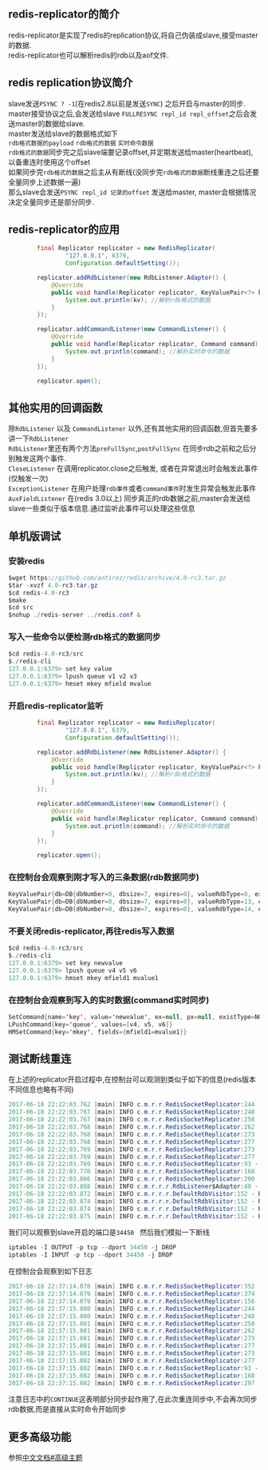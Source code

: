 ## redis-replicator的简介
redis-replicator是实现了redis的replication协议,将自己伪装成slave,接受master的数据.  
redis-replicator也可以解析redis的rdb以及aof文件.  

## redis replication协议简介
slave发送`PSYNC ? -1`(在redis2.8以前是发送`SYNC`) 之后开启与master的同步.
master接受协议之后,会发送给slave `FULLRESYNC repl_id repl_offset`之后会发送master的数据给slave.  
master发送给slave的数据格式如下  
`rdb格式数据的payload` `rdb格式的数据` `实时命令数据`  
`rdb格式的数据`同步完之后slave端要记录offset,并定期发送给master(heartbeat),以备重连时使用这个offset  
如果同步完`rdb格式的数据`之后主从有断线(没同步完`rdb格式的数据`断线重连之后还要全量同步上述数据一遍)  
那么slave会发送`PSYNC repl_id 记录的offset` 发送给master, master会根据情况决定全量同步还是部分同步.  

## redis-replicator的应用

```java  
        final Replicator replicator = new RedisReplicator(
                "127.0.0.1", 6379,
                Configuration.defaultSetting());

        replicator.addRdbListener(new RdbListener.Adaptor() {
            @Override
            public void handle(Replicator replicator, KeyValuePair<?> kv) {
                System.out.println(kv); //解析rdb格式的数据
            }
        });

        replicator.addCommandListener(new CommandListener() {
            @Override
            public void handle(Replicator replicator, Command command) {
                System.out.println(command); //解析实时命令的数据
            }
        });

        replicator.open();
```

## 其他实用的回调函数
除`RdbListener` 以及 `CommandListener` 以外,还有其他实用的回调函数,但首先要多讲一下`RdbListener`  
`RdbListener`里还有两个方法`preFullSync`,`postFullSync` 在同步rdb之前和之后分别触发这两个事件.  
`CloseListener` 在调用replicator.close之后触发, 或者在异常退出时会触发此事件(仅触发一次)  
`ExceptionListener` 在用户处理`rdb事件`或者`command事件`时发生异常会触发此事件  
`AuxFieldListener` 在(redis 3.0以上) 同步真正的rdb数据之前,master会发送给slave一些类似于版本信息.通过监听此事件可以处理这些信息  

## 单机版调试

### 安装redis
```java  
$wget https://github.com/antirez/redis/archive/4.0-rc3.tar.gz
$tar -xvzf 4.0-rc3.tar.gz
$cd redis-4.0-rc3
$make
$cd src
$nohup ./redis-server ../redis.conf &

```

### 写入一些命令以便检测rdb格式的数据同步

```java
$cd redis-4.0-rc3/src
$./redis-cli
127.0.0.1:6379> set key value
127.0.0.1:6379> lpush queue v1 v2 v3
127.0.0.1:6379> hmset mkey mfield mvalue
```

### 开启redis-replicator监听
```java
        final Replicator replicator = new RedisReplicator(
                "127.0.0.1", 6379,
                Configuration.defaultSetting());

        replicator.addRdbListener(new RdbListener.Adaptor() {
            @Override
            public void handle(Replicator replicator, KeyValuePair<?> kv) {
                System.out.println(kv); //解析rdb格式的数据
            }
        });

        replicator.addCommandListener(new CommandListener() {
            @Override
            public void handle(Replicator replicator, Command command) {
                System.out.println(command); //解析实时命令的数据
            }
        });

        replicator.open();
```

### 在控制台会观察到刚才写入的三条数据(rdb数据同步)

```java  
KeyValuePair{db=DB{dbNumber=0, dbsize=7, expires=0}, valueRdbType=0, expiredType=NONE, expiredValue=null, key='key', value=value}
KeyValuePair{db=DB{dbNumber=0, dbsize=7, expires=0}, valueRdbType=13, expiredType=NONE, expiredValue=null, key='mkey', value={mfield=mvalue}}
KeyValuePair{db=DB{dbNumber=0, dbsize=7, expires=0}, valueRdbType=14, expiredType=NONE, expiredValue=null, key='queue', value=[v3, v2, v1]}
```

### 不要关闭redis-replicator,再往redis写入数据
```java  
$cd redis-4.0-rc3/src
$./redis-cli
127.0.0.1:6379> set key newvalue
127.0.0.1:6379> lpush queue v4 v5 v6
127.0.0.1:6379> hmset mkey mfield1 mvalue1
```
### 在控制台会观察到写入的实时数据(command实时同步)
```java  
SetCommand{name='key', value='newvalue', ex=null, px=null, existType=NONE}
LPushCommand{key='queue', values=[v4, v5, v6]}
HMSetCommand{key='mkey', fields={mfield1=mvalue1}}
```

## 测试断线重连
在上述的replicator开启过程中,在控制台可以观测到类似于如下的信息(redis版本不同信息也略有不同)  
```java
2017-06-18 22:22:03.762 [main] INFO c.m.r.r.RedisSocketReplicator:244 - REPLCONF listening-port 34450
2017-06-18 22:22:03.767 [main] INFO c.m.r.r.RedisSocketReplicator:248 - OK
2017-06-18 22:22:03.767 [main] INFO c.m.r.r.RedisSocketReplicator:258 - REPLCONF ip-address 127.0.0.1
2017-06-18 22:22:03.768 [main] INFO c.m.r.r.RedisSocketReplicator:262 - OK
2017-06-18 22:22:03.768 [main] INFO c.m.r.r.RedisSocketReplicator:273 - REPLCONF capa eof
2017-06-18 22:22:03.768 [main] INFO c.m.r.r.RedisSocketReplicator:277 - OK
2017-06-18 22:22:03.769 [main] INFO c.m.r.r.RedisSocketReplicator:273 - REPLCONF capa psync2
2017-06-18 22:22:03.769 [main] INFO c.m.r.r.RedisSocketReplicator:277 - OK
2017-06-18 22:22:03.769 [main] INFO c.m.r.r.RedisSocketReplicator:93 - PSYNC ? -1
2017-06-18 22:22:03.770 [main] INFO c.m.r.r.RedisSocketReplicator:168 - FULLRESYNC dd0334312c96a8054afc2143becb10ae5150ef13 1
2017-06-18 22:22:03.866 [main] INFO c.m.r.r.RedisSocketReplicator:200 - RDB dump file size:719
2017-06-18 22:22:03.868 [main] INFO c.m.r.r.r.RdbListener$Adaptor:40 - pre full sync
2017-06-18 22:22:03.872 [main] INFO c.m.r.r.r.DefaultRdbVisitor:152 - RDB redis-ver: 3.2.3
2017-06-18 22:22:03.874 [main] INFO c.m.r.r.r.DefaultRdbVisitor:152 - RDB redis-bits: 64
2017-06-18 22:22:03.874 [main] INFO c.m.r.r.r.DefaultRdbVisitor:152 - RDB ctime: 1497795723
2017-06-18 22:22:03.875 [main] INFO c.m.r.r.r.DefaultRdbVisitor:152 - RDB used-mem: 565520
```
我们可以观察到slave开启的端口是`34450`  
然后我们模拟一下断线  
```java  
iptables -I OUTPUT -p tcp --dport 34450 -j DROP
iptables -I INPUT -p tcp --dport 34450 -j DROP
```

在控制台会观察到如下日志  
```java
2017-06-18 22:37:14.078 [main] INFO c.m.r.r.RedisSocketReplicator:352 - heartbeat canceled.
2017-06-18 22:37:14.079 [main] INFO c.m.r.r.RedisSocketReplicator:374 - socket closed
2017-06-18 22:37:14.079 [main] INFO c.m.r.r.RedisSocketReplicator:156 - reconnect to redis-server. retry times:1
2017-06-18 22:37:15.080 [main] INFO c.m.r.r.RedisSocketReplicator:244 - REPLCONF listening-port 34472
2017-06-18 22:37:15.080 [main] INFO c.m.r.r.RedisSocketReplicator:248 - OK
2017-06-18 22:37:15.081 [main] INFO c.m.r.r.RedisSocketReplicator:258 - REPLCONF ip-address 127.0.0.1
2017-06-18 22:37:15.081 [main] INFO c.m.r.r.RedisSocketReplicator:262 - OK
2017-06-18 22:37:15.081 [main] INFO c.m.r.r.RedisSocketReplicator:273 - REPLCONF capa eof
2017-06-18 22:37:15.081 [main] INFO c.m.r.r.RedisSocketReplicator:277 - OK
2017-06-18 22:37:15.081 [main] INFO c.m.r.r.RedisSocketReplicator:273 - REPLCONF capa psync2
2017-06-18 22:37:15.082 [main] INFO c.m.r.r.RedisSocketReplicator:277 - OK
2017-06-18 22:37:15.082 [main] INFO c.m.r.r.RedisSocketReplicator:93 - PSYNC dd0334312c96a8054afc2143becb10ae5150ef13 225
2017-06-18 22:37:15.082 [main] INFO c.m.r.r.RedisSocketReplicator:168 - CONTINUE
2017-06-18 22:37:15.082 [main] INFO c.m.r.r.RedisSocketReplicator:297 - heartbeat thread started.
```

注意日志中的`CONTINUE`这表明部分同步起作用了,在此次重连同步中,不会再次同步rdb数据,而是直接从实时命令开始同步  

## 更多高级功能
参照[中文文档#高级主题](https://github.com/leonchen83/redis-replicator/blob/master/README.zh_CN.md#4-%E9%AB%98%E7%BA%A7%E4%B8%BB%E9%A2%98)  

